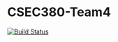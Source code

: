 # CSEC380-Team4

[![Build Status](https://travis-ci.org/hulto/CSEC380-Team4.svg?branch=master)](https://travis-ci.org/hulto/CSEC380-Team4)
